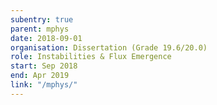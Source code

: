 ```yaml
---
subentry: true
parent: mphys
date: 2018-09-01
organisation: Dissertation (Grade 19.6/20.0)
role: Instabilities & Flux Emergence
start: Sep 2018
end: Apr 2019
link: "/mphys/"
---
```

